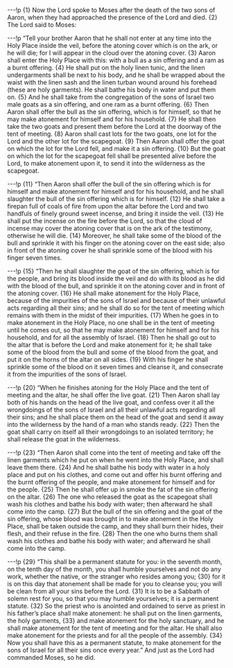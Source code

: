 ---!p
{1} Now the Lord spoke to Moses after the death of the two sons of Aaron, when they had approached the presence of the Lord and died. {2} The Lord said to Moses:

---!p
“Tell your brother Aaron that he shall not enter at any time into the Holy Place inside the veil, before the atoning cover which is on the ark, or he will die; for I will appear in the cloud over the atoning cover. {3} Aaron shall enter the Holy Place with this: with a bull as a sin offering and a ram as a burnt offering. {4} He shall put on the holy linen tunic, and the linen undergarments shall be next to his body, and he shall be wrapped about the waist with the linen sash and the linen turban wound around his forehead (these are holy garments). He shall bathe his body in water and put them on. {5} And he shall take from the congregation of the sons of Israel two male goats as a sin offering, and one ram as a burnt offering. {6} Then Aaron shall offer the bull as the sin offering, which is for himself, so that he may make atonement for himself and for his household. {7} He shall then take the two goats and present them before the Lord at the doorway of the tent of meeting. {8} Aaron shall cast lots for the two goats, one lot for the Lord and the other lot for the scapegoat. {9} Then Aaron shall offer the goat on which the lot for the Lord fell, and make it a sin offering. {10} But the goat on which the lot for the scapegoat fell shall be presented alive before the Lord, to make atonement upon it, to send it into the wilderness as the scapegoat.

---!p
{11} “Then Aaron shall offer the bull of the sin offering which is for himself and make atonement for himself and for his household, and he shall slaughter the bull of the sin offering which is for himself. {12} He shall take a firepan full of coals of fire from upon the altar before the Lord and two handfuls of finely ground sweet incense, and bring it inside the veil. {13} He shall put the incense on the fire before the Lord, so that the cloud of incense may cover the atoning cover that is on the ark of the testimony, otherwise he will die. {14} Moreover, he shall take some of the blood of the bull and sprinkle it with his finger on the atoning cover on the east side; also in front of the atoning cover he shall sprinkle some of the blood with his finger seven times.

---!p
{15} “Then he shall slaughter the goat of the sin offering, which is for the people, and bring its blood inside the veil and do with its blood as he did with the blood of the bull, and sprinkle it on the atoning cover and in front of the atoning cover. {16} He shall make atonement for the Holy Place, because of the impurities of the sons of Israel and because of their unlawful acts regarding all their sins; and he shall do so for the tent of meeting which remains with them in the midst of their impurities. {17} When he goes in to make atonement in the Holy Place, no one shall be in the tent of meeting until he comes out, so that he may make atonement for himself and for his household, and for all the assembly of Israel. {18} Then he shall go out to the altar that is before the Lord and make atonement for it; he shall take some of the blood from the bull and some of the blood from the goat, and put it on the horns of the altar on all sides. {19} With his finger he shall sprinkle some of the blood on it seven times and cleanse it, and consecrate it from the impurities of the sons of Israel.

---!p
{20} “When he finishes atoning for the Holy Place and the tent of meeting and the altar, he shall offer the live goat. {21} Then Aaron shall lay both of his hands on the head of the live goat, and confess over it all the wrongdoings of the sons of Israel and all their unlawful acts regarding all their sins; and he shall place them on the head of the goat and send it away into the wilderness by the hand of a man who stands ready. {22} Then the goat shall carry on itself all their wrongdoings to an isolated territory; he shall release the goat in the wilderness.

---!p
{23} “Then Aaron shall come into the tent of meeting and take off the linen garments which he put on when he went into the Holy Place, and shall leave them there. {24} And he shall bathe his body with water in a holy place and put on his clothes, and come out and offer his burnt offering and the burnt offering of the people, and make atonement for himself and for the people. {25} Then he shall offer up in smoke the fat of the sin offering on the altar. {26} The one who released the goat as the scapegoat shall wash his clothes and bathe his body with water; then afterward he shall come into the camp. {27} But the bull of the sin offering and the goat of the sin offering, whose blood was brought in to make atonement in the Holy Place, shall be taken outside the camp, and they shall burn their hides, their flesh, and their refuse in the fire. {28} Then the one who burns them shall wash his clothes and bathe his body with water; and afterward he shall come into the camp.

---!p
{29} “This shall be a permanent statute for you: in the seventh month, on the tenth day of the month, you shall humble yourselves and not do any work, whether the native, or the stranger who resides among you; {30} for it is on this day that atonement shall be made for you to cleanse you; you will be clean from all your sins before the Lord. {31} It is to be a Sabbath of solemn rest for you, so that you may humble yourselves; it is a permanent statute. {32} So the priest who is anointed and ordained to serve as priest in his father’s place shall make atonement: he shall put on the linen garments, the holy garments, {33} and make atonement for the holy sanctuary, and he shall make atonement for the tent of meeting and for the altar. He shall also make atonement for the priests and for all the people of the assembly. {34} Now you shall have this as a permanent statute, to make atonement for the sons of Israel for all their sins once every year.” And just as the Lord had commanded Moses, so he did.